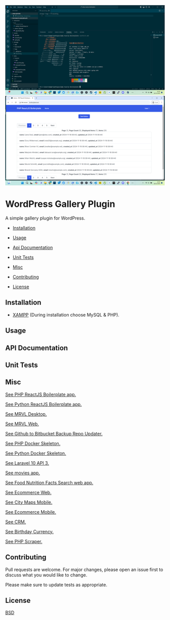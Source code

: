 <img src="https://github.com/kkamara/useful/blob/main/php-reactjs-boilerplate.png?raw=true" alt="php-reactjs-boilerplate.png" width=""/>

<img src="https://github.com/kkamara/useful/blob/main/php-reactjs-boilerplate2.png?raw=true" alt="php-reactjs-boilerplate2.png" width=""/>

# WordPress Gallery Plugin

A simple gallery plugin for WordPress.

* [Installation](#installation)

* [Usage](#usage)

* [Api Documentation](#api-documentation)

* [Unit Tests](#unit-tests)

* [Misc](#misc)

* [Contributing](#contributing)

* [License](#license)

## Installation

* [XAMPP](https://www.apachefriends.org/download.html) (During installation choose MySQL & PHP).

## Usage

## API Documentation

## Unit Tests

## Misc

[See PHP ReactJS Boilerplate app.](https://github.com/kkamara/php-reactjs-boilerplate)

[See Python ReactJS Boilerplate app.](https://github.com/kkamara/python-reactjs-boilerplate)

[See MRVL Desktop.](https://github.com/kkamara/mrvl-desktop)

[See MRVL Web.](https://github.com/kkamara/mrvl-web)

[See Github to Bitbucket Backup Repo Updater.](https://github.com/kkamara/ghbbupdater)

[See PHP Docker Skeleton.](https://github.com/kkamara/php-docker-skeleton)

[See Python Docker Skeleton.](https://github.com/kkamara/python-docker-skeleton)

[See Laravel 10 API 3.](https://github.com/kkamara/laravel-10-api-3)

[See movies app.](https://github.com/kkamara/movies)

[See Food Nutrition Facts Search web app.](https://github.com/kkamara/food-nutrition-facts-search-web-app)

[See Ecommerce Web.](https://github.com/kkamara/ecommerce-web)

[See City Maps Mobile.](https://github.com/kkamara/city-maps-mobile)

[See Ecommerce Mobile.](https://github.com/kkamara/ecommerce-mobile)

[See CRM.](https://github.com/kkamara/crm)

[See Birthday Currency.](https://github.com/kkamara/birthday-currency)

[See PHP Scraper.](https://github.com/kkamara/php-scraper)

## Contributing
Pull requests are welcome. For major changes, please open an issue first to discuss what you would like to change.

Please make sure to update tests as appropriate.

## License
[BSD](https://opensource.org/licenses/BSD-3-Clause)
